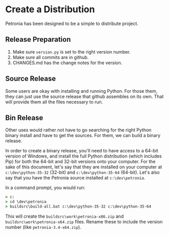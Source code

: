 # Create a Distribution

Petronia has been designed to be a simple to distribute project.

## Release Preparation

1. Make sure `version.py` is set to the right version number.
2. Make sure all commits are in github.
3. CHANGES.md has the change notes for the version.


## Source Release

Some users are okay with installing and running Python.  For those them, they
can just use the source release that github assembles on its own.  That will
provide them all the files necessary to run.

## Bin Release

Other uses would rather not have to go searching for the right Python binary
install and have to get the sources.  For them, we can build a binary release.

In order to create a binary release, you'll need to have access to a 64-bit
version of Windows, and install the full Python distribution (which includes
Pip) for both the 64-bit and 32-bit versions onto your computer.  For the
sake of this document, let's say that they are installed on your computer at
`c:\dev\python-35-32` (32-bit) and `c:\dev\python-35-64` (64-bit).  Let's
also say that you have the Petronia source installed at `c:\dev\petronia`.

In a command prompt, you would run:

```cmd
> c:
> cd \dev\petronia
> buildsrc\build-all.bat c:\dev\python-35-32 c:\dev\python-35-64
```

This will create the `buildsrc\work\petronia-x86.zip` and
`buildsrc\work\petronia-x64.zip` files.  Rename these to include the
version number (like `petronia-3.4-x64.zip`).
